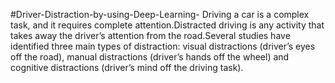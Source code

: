 #Driver-Distraction-by-using-Deep-Learning-
Driving a car is a complex task, and it requires complete attention.Distracted driving is any activity that takes away the driver’s 
attention from the road.Several studies have identified three main types of distraction: visual distractions (driver’s eyes off the road), 
manual distractions (driver’s hands off the wheel) and cognitive distractions (driver’s mind off the driving task).
 
